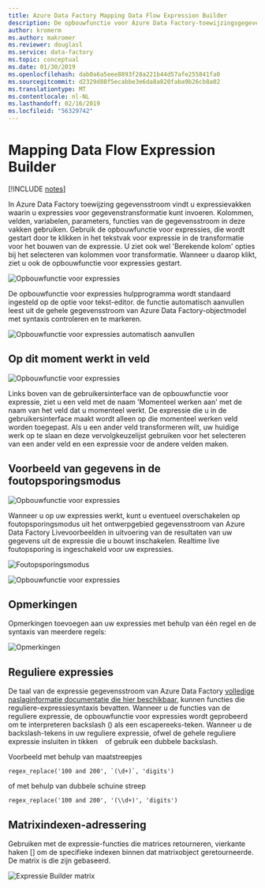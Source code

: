 ```yaml
---
title: Azure Data Factory Mapping Data Flow Expression Builder
description: De opbouwfunctie voor Azure Data Factory-toewijzingsgegevens stromen
author: kromerm
ms.author: makromer
ms.reviewer: douglasl
ms.service: data-factory
ms.topic: conceptual
ms.date: 01/30/2019
ms.openlocfilehash: dab0a6a5eee8893f28a221b44d57afe255841fa0
ms.sourcegitcommit: d2329d88f5ecabbe3e6da8a820faba9b26cb8a02
ms.translationtype: MT
ms.contentlocale: nl-NL
ms.lasthandoff: 02/16/2019
ms.locfileid: "56329742"
---
```

# <a name="mapping-data-flow-expression-builder"></a>Mapping Data Flow Expression Builder

[!INCLUDE [notes](../../includes/data-factory-data-flow-preview.md)]

In Azure Data Factory toewijzing gegevensstroom vindt u expressievakken waarin u expressies voor gegevenstransformatie kunt invoeren. Kolommen, velden, variabelen, parameters, functies van de gegevensstroom in deze vakken gebruiken. Gebruik de opbouwfunctie voor expressies, die wordt gestart door te klikken in het tekstvak voor expressie in de transformatie voor het bouwen van de expressie. U ziet ook wel 'Berekende kolom' opties bij het selecteren van kolommen voor transformatie. Wanneer u daarop klikt, ziet u ook de opbouwfunctie voor expressies gestart.

![Opbouwfunctie voor expressies](media/data-flow/expression.png "opbouwfunctie voor expressies")

De opbouwfunctie voor expressies hulpprogramma wordt standaard ingesteld op de optie voor tekst-editor. de functie automatisch aanvullen leest uit de gehele gegevensstroom van Azure Data Factory-objectmodel met syntaxis controleren en te markeren.

![Opbouwfunctie voor expressies automatisch aanvullen](media/data-flow/expb1.png "opbouwfunctie voor expressies automatisch aanvullen")

## <a name="currently-working-on-field"></a>Op dit moment werkt in veld

![Opbouwfunctie voor expressies](media/data-flow/exp3.png "momenteel bezig")

Links boven van de gebruikersinterface van de opbouwfunctie voor expressie, ziet u een veld met de naam 'Momenteel werken aan' met de naam van het veld dat u momenteel werkt. De expressie die u in de gebruikersinterface maakt wordt alleen op die momenteel werken veld worden toegepast. Als u een ander veld transformeren wilt, uw huidige werk op te slaan en deze vervolgkeuzelijst gebruiken voor het selecteren van een ander veld en een expressie voor de andere velden maken.

## <a name="data-preview-in-debug-mode"></a>Voorbeeld van gegevens in de foutopsporingsmodus

![Opbouwfunctie voor expressies](media/data-flow/exp4b.png "Gegevensvoorbeeld-expressie")

Wanneer u op uw expressies werkt, kunt u eventueel overschakelen op foutopsporingsmodus uit het ontwerpgebied gegevensstroom van Azure Data Factory Livevoorbeelden in uitvoering van de resultaten van uw gegevens uit de expressie die u bouwt inschakelen. Realtime live foutopsporing is ingeschakeld voor uw expressies.

![Foutopsporingsmodus](media/data-flow/debugbutton.png "knop foutopsporing")


![Opbouwfunctie voor expressies](media/data-flow/exp5.png "Gegevensvoorbeeld-expressie")

## <a name="comments"></a>Opmerkingen

Opmerkingen toevoegen aan uw expressies met behulp van één regel en de syntaxis van meerdere regels:

![Opmerkingen](media/data-flow/comments.png "opmerkingen")

## <a name="regular-expressions"></a>Reguliere expressies

De taal van de expressie gegevensstroom van Azure Data Factory [volledige naslaginformatie documentatie die hier beschikbaar](http://aka.ms/dataflowexpressions), kunnen functies die reguliere-expressiesyntaxis bevatten. Wanneer u de functies van de reguliere expressie, de opbouwfunctie voor expressies wordt geprobeerd om te interpreteren backslash (\) als een escapereeks-teken. Wanneer u de backslash-tekens in uw reguliere expressie, ofwel de gehele reguliere expressie insluiten in tikken ` ` of gebruik een dubbele backslash.

Voorbeeld met behulp van maatstreepjes

```
regex_replace('100 and 200', `(\d+)`, 'digits')
```

of met behulp van dubbele schuine streep

```
regex_replace('100 and 200', '(\\d+)', 'digits')
```

## <a name="addressing-array-indexes"></a>Matrixindexen-adressering

Gebruiken met de expressie-functies die matrices retourneren, vierkante haken [] om de specifieke indexen binnen dat matrixobject geretourneerde. De matrix is die zijn gebaseerd.

![Expressie Builder matrix](media/data-flow/expb2.png "Gegevensvoorbeeld-expressie")
